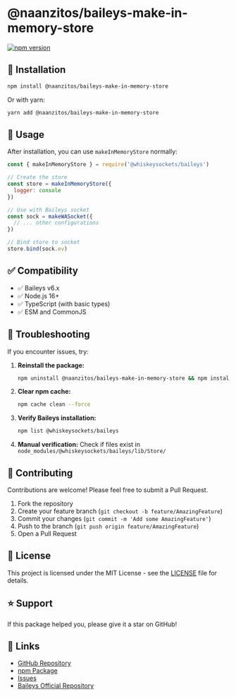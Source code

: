 # @naanzitos/baileys-make-in-memory-store

[![npm version](https://badge.fury.io/js/@naanzitos%2Fbaileys-make-in-memory-store.svg)](https://badge.fury.io/js/@naanzitos/baileys-make-in-memory-store)

## 🚀 Installation

```bash
npm install @naanzitos/baileys-make-in-memory-store
```

Or with yarn:

```bash
yarn add @naanzitos/baileys-make-in-memory-store
```

## 📖 Usage

After installation, you can use `makeInMemoryStore` normally:

```javascript
const { makeInMemoryStore } = require('@whiskeysockets/baileys')

// Create the store
const store = makeInMemoryStore({
  logger: console
})

// Use with Baileys socket
const sock = makeWASocket({
  // ... other configurations
})

// Bind store to socket
store.bind(sock.ev)
```

## ✅ Compatibility

- ✅ Baileys v6.x
- ✅ Node.js 16+
- ✅ TypeScript (with basic types)
- ✅ ESM and CommonJS

## 🐛 Troubleshooting

If you encounter issues, try:

1. **Reinstall the package:**
   ```bash
   npm uninstall @naanzitos/baileys-make-in-memory-store && npm install @naanzitos/baileys-make-in-memory-store
   ```

2. **Clear npm cache:**
   ```bash
   npm cache clean --force
   ```

3. **Verify Baileys installation:**
   ```bash
   npm list @whiskeysockets/baileys
   ```

4. **Manual verification:**
   Check if files exist in `node_modules/@whiskeysockets/baileys/lib/Store/`

## 🤝 Contributing

Contributions are welcome! Please feel free to submit a Pull Request.

1. Fork the repository
2. Create your feature branch (`git checkout -b feature/AmazingFeature`)
3. Commit your changes (`git commit -m 'Add some AmazingFeature'`)
4. Push to the branch (`git push origin feature/AmazingFeature`)
5. Open a Pull Request

## 📝 License

This project is licensed under the MIT License - see the [LICENSE](LICENSE) file for details.

## ⭐ Support

If this package helped you, please give it a star on GitHub!

## 🔗 Links

- [GitHub Repository](https://github.com/YOUR_USERNAME/baileys-make-in-memory-store)
- [npm Package](https://www.npmjs.com/package/baileys-make-in-memory-store)
- [Issues](https://github.com/YOUR_USERNAME/baileys-make-in-memory-store/issues)
- [Baileys Official Repository](https://github.com/WhiskeySockets/Baileys)
